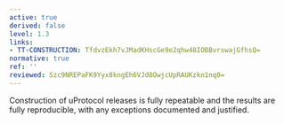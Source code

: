 ```yaml
---
active: true
derived: false
level: 1.3
links:
- TT-CONSTRUCTION: TfdvzEkh7vJMadKHscGe9e2qhw48IOBBvrswajGfhsQ=
normative: true
ref: ''
reviewed: Szc9NREPaFK9Yyx8kngEh6VJd8OwjcUpRAUKzkn1nq0=
---
```


Construction of uProtocol releases is fully repeatable and the results are fully
reproducible, with any exceptions documented and justified.
